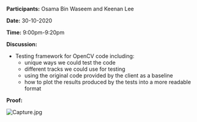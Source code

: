 **Participants:** Osama Bin Waseem and Keenan Lee

**Date:** 30-10-2020

**Time:** 9:00pm-9:20pm

**Discussion:**

- Testing framework for OpenCV code including:
    - unique ways we could test the code
    - different tracks we could use for testing
    - using the original code provided by the client as a baseline
    - how to plot the results produced by the tests into a more readable format

**Proof:**

![Capture.jpg](https://bitbucket.org/repo/oo8byMk/images/1431941041-Capture.jpg)